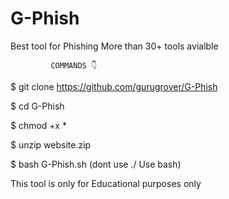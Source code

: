 # G-Phish 
Best tool for Phishing 
More than 30+ tools avialble


             COMMANDS 👇

$ git clone https://github.com/gurugrover/G-Phish

$ cd G-Phish
 
$ chmod +x *

$ unzip website.zip

$ bash G-Phish.sh  (dont use ./ Use bash)



This tool is only for Educational purposes only


